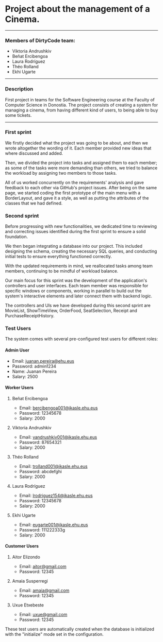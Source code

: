 # Project about the management of a Cinema.

---

### Members of DirtyCode team:

- Viktoria Andrushkiv
- Beñat Ercibengoa
- Laura Rodríguez
- Théo Rolland
- Ekhi Ugarte

---

### Description

First project in teams for the Software Engineering course at the Faculty of Computer Science in Donostia.
The project consists of creating a system for managing a cinema, from having different kind of
users, to being able to buy some tickets.

---

### First sprint

We firstly decided what the project was going to be about, and then we wrote altogether the
wording of it. Each member provided new ideas that where discussed and added.

Then, we divided the project into tasks and assigned them to each member; as some of the tasks
were more demanding than others, we tried to balance the workload by assigning two members to those tasks.

All of us worked concurrently on the requirements' analysis and gave feedback to each other via GitHub's
project issues. After being on the same page, we started coding the first prototype of the main menu with a
BorderLayout, and gave it a style, as well as putting the attributes of the classes that we had defined.

### Second sprint

Before progressing with new functionalities, we dedicated time to reviewing and correcting issues identified during the first sprint to ensure a solid foundation.

We then began integrating a database into our project. This included designing the schema, creating the necessary SQL queries, and conducting initial tests to ensure everything functioned correctly.

With the updated requirements in mind, we reallocated tasks among team members, continuing to be mindful of workload balance.

Our main focus for this sprint was the development of the application's controllers and user interfaces. Each team member was responsible for specific windows or components, working in parallel to build out the system's interactive elements and later connect them with backend logic.

The controllers and UIs we have developed during this second sprint are MovieList, ShowTimeView, OrderFood, SeatSelection, Receipt and PurchaseReceiptHistory.

### Test Users

The system comes with several pre-configured test users for different roles:

#### Admin User

- Email: juanan.pereira@ehu.eus
- Password: admin1234
- Name: Juanan Pereira
- Salary: 2500

#### Worker Users

1. Beñat Ercibengoa

   - Email: bercibengoa001@ikasle.ehu.eus
   - Password: 12345678
   - Salary: 2000

2. Viktoria Andrushkiv

   - Email: vandrushkiv001@ikasle.ehu.eus
   - Password: 87654321
   - Salary: 2000

3. Théo Rolland

   - Email: trolland001@ikasle.ehu.eus
   - Password: abcdefghi
   - Salary: 2000

4. Laura Rodríguez

   - Email: lrodriguez154@ikasle.ehu.eus
   - Password: 12345678
   - Salary: 2000

5. Ekhi Ugarte
   - Email: eugarte001@ikasle.ehu.eus
   - Password: 111222333g
   - Salary: 2000

#### Customer Users

1. Aitor Elizondo

   - Email: aitor@gmail.com
   - Password: 12345

2. Amaia Susperregi

   - Email: amaia@gmail.com
   - Password: 12345

3. Uxue Etxebeste
   - Email: uxue@gmail.com
   - Password: 12345

These test users are automatically created when the database is initialized with the "initialize" mode set in the configuration.
